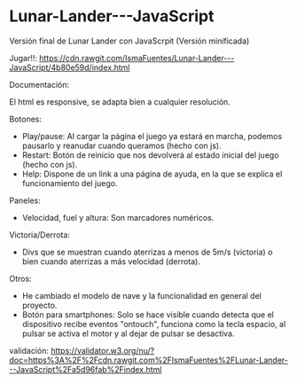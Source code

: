 # Lunar-Lander---JavaScript

Versión final de Lunar Lander con JavaScrpit (Versión minificada)

Jugar!!: https://cdn.rawgit.com/IsmaFuentes/Lunar-Lander---JavaScript/4b80e59d/index.html

Documentación:

El html es responsive, se adapta bien a cualquier resolución.

Botones:
- Play/pause: Al cargar la página el juego ya estará en marcha, podemos pausarlo y reanudar cuando queramos (hecho con js).
- Restart: Botón de reinicio que nos devolverá al estado inicial del juego (hecho con js).
- Help: Dispone de un link a una página de ayuda, en la que se explica el funcionamiento del juego.

Paneles:
- Velocidad, fuel y altura: Son marcadores numéricos.

Victoria/Derrota: 
- Divs que se muestran cuando aterrizas a menos de 5m/s (victoria) o bien cuando aterrizas a más velocidad (derrota).

Otros:
- He cambiado el modelo de nave y la funcionalidad en general del proyecto.
- Botón para smartphones: Solo se hace visible cuando detecta que el dispositivo recibe eventos "ontouch", funciona como la tecla espacio, al pulsar se activa el motor y al dejar de pulsar se desactiva.

validación: https://validator.w3.org/nu/?doc=https%3A%2F%2Fcdn.rawgit.com%2FIsmaFuentes%2FLunar-Lander---JavaScript%2Fa5d96fab%2Findex.html
